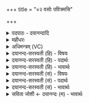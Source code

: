 +++
title = "०२ वसोः पवित्रमसि"

+++
<details><summary>पदपाठः - दयानन्दादि</summary>

वसोः॑। प॒वित्र॑म्। अ॒सि॒। द्यौः। अ॒सि॒। पृ॒थि॒वी। अ॒सि॒। मा॒त॒रिश्व॑नः। घ॒र्मः। असि॒। वि॒श्वधा॒ इति॑ वि॒श्वधाः॑। अ॒सि॒। प॒र॒मेण॑। धाम्ना॑। दृꣳह॑स्व। मा। ह्वाः। मा। ते॒। य॒ज्ञप॑ति॒रिति॑ य॒ज्ञऽप॑तिः। ह्वा॒र्षी॒त्। २।
</details>

<details><summary>महीधरः</summary>

म० 'वसोः पवित्रमिति पवित्रमस्यां बध्नाति कुशौ त्रिवृद्वा' (का. ४।२।१५।१६ ) इति । वासयति वृष्ट्यादिद्वारा स्थापयति विश्वमिति वसुः यज्ञः । 'यज्ञो वै वसुर्यज्ञस्य पवित्रमसि' (१। ७।१।९) इति श्रुतेः । यज्ञशब्देन तदीयहविर्द्रव्यरूपं क्षीरं लक्ष्यते । हे दर्भमय पवित्र, वसोः इन्द्रदेवताया निवासहेतोः पयसः शोधकं पवित्रं त्वं असि । अनेन मन्त्रेण पवित्रं कृत्वा पर्णशाखायां बध्नीयात् । द्वौ कुशौ कुशत्रयं वा पवित्रमुच्यते ॥ 'द्यौरसीति स्थाल्यादानम्' (का० ४ । २ । १९) इति । यस्यां स्थाल्यां क्षीरं प्रक्षेप्तव्यं तद्ग्रहणार्थोऽयं मन्त्रः । हे स्थालि, मृज्जलाभ्यां निष्पना त्वं द्यौरसि जलहेतुवृष्टिप्रदद्युलोकरूपासि । द्युसंबन्धात्तद्रूपत्वमस्यामुपचर्यते । तथा पृथिव्यसि पृथिव्याः सकाशादुद्धृतया मृदा निष्पन्नत्वात्पृथिवीरूपत्वम् ॥ 'मातरिश्वन इत्यधिश्रयति' ( का० ४ । २ । २० ) इति । गार्हपत्यादुदीचोऽङ्गारान्निरुह्य तेषूखामधिश्रयति । हे उखे, त्वं मातरिश्वनः वायोः घर्मः दीपकोऽन्तरिक्षलोकोऽसि । मातर्यन्तरिक्षे श्वसिति निश्वासवच्चेष्टां करोतीति मातरिश्वा वायुः । घर्मः । 'घृ क्षरणदीप्त्योः' । घर्मः दीपकः संचारस्थानप्रदानेन वायोर्दीपकोऽभिव्यञ्जकोऽन्तरिक्षलोकः । हे स्थालि, तवोदरेऽप्यन्तरिक्षरूपस्यावकाशस्य वायुसंचारस्य सद्भावात्त्वमपि वायोर्घर्मरूपासि ॥ द्यौरसि पृथिव्यसीति पूर्वमन्त्रे लोकद्वयरूपत्वमुखाया उक्तम् । | अत्र मातरिश्वनो घर्मोऽसीत्यन्तरिक्षलोकरूपत्वमुच्यते । तस्मादेषां त्रयाणां लोकानां धारणात् त्वं विश्वधा असि विश्वं दधातीति विश्वधाः विश्वधारणसमर्थासि लोकत्रयरूपत्वात् । किंच परमेण धाम्ना उत्तमेन बहुक्षीरधारणसामर्थ्यरूपेण तेजसा हे उखे, त्वं दृंहस्व दृढा भव । त्वनिष्ठस्य क्षीरस्य गलनं वारयितुम् । अन्यथा भग्नायास्तव छिद्रेण क्षीरं गलेत् । 'दृहि वृहि वृद्धौ' इति धातुर्यद्यपि वृद्ध्यर्थस्तथापि दार्ढ्ये सति भङ्गाभावेन चिरमवस्थानाद्दार्ढ्यं नाम कालवृद्धिरेव भवति । किंच । हे उखे, मा ह्वाः कुटिला मा भव ।'ह्वृ कौटिल्ये' । यद्युखा कुटिला भवेत्तदानीमवाङ्मुखायां सत्यां तत्स्थं क्षीरं गलेत् । अतः क्षीरधारणाय दार्ढ्यमकौटिल्यं चार्थ्यते । किंच ते यज्ञपतिः त्वत्संबन्धी यजमानः मा ह्वार्षीत् कुटिलो मा भूत् । त्वनिष्ठक्षीरस्कन्दनेनानुष्ठानविघ्न एव यजमानस्य कौटिल्यम् । तच्च त्वदीयेन दार्ढ्येन कौटिल्याभावेन च न भविष्यतीति प्रार्थ्यते ॥२॥  
तृतीया।
</details>

<details><summary>अधिमन्त्रम् (VC)</summary>

- यज्ञो देवता
- परमेष्ठी प्रजापतिर्ऋषिः
- स्वराट् आर्षी त्रिष्टुप्,
- धैवतः
</details>

<details><summary>दयानन्द-सरस्वती (हि) - विषयः</summary>

वह यज्ञ किस प्रकार का होता है, इस विषय का उपदेश अगले मन्त्र में किया है ॥
</details>

<details><summary>दयानन्द-सरस्वती (हि) - पदार्थः</summary>

पदार्थान्वयभाषाः -  हे विद्यायुक्त मनुष्य ! तू जो (वसोः) यज्ञ (पवित्रम्) शुद्धि का हेतु (असि) है। (द्यौः) जो विज्ञान के प्रकाश का हेतु और सूर्य की किरणों में स्थिर होनेवाला (असि) है। जो (पृथिवी) वायु के साथ देशदेशान्तरों में फैलनेवाला (असि) है। जो (मातरिश्वनः) वायु को (घर्मः) शुद्ध करनेवाला (असि) है। जो (विश्वधाः) संसार का धारण करनेवाला (असि) है तथा जो (परमेण) उत्तम (धाम्ना) स्थान से (दृꣳहस्व) सुख का बढ़ानेवाला है। इस यज्ञ का (मा) मत (ह्वाः) त्याग कर तथा (ते) तेरा (यज्ञपतिः) यज्ञ की रक्षा करनेवाला यजमान भी उसको (मा) न (ह्वार्षीत्) त्यागे। धात्वर्थ के अभिप्राय से यज्ञ शब्द का अर्थ तीन प्रकार का होता है अर्थात् एक जो इस लोक और परलोक के सुख के लिये विद्या, ज्ञान और धर्म के सेवन से वृद्ध अर्थात् बड़े-बड़े विद्वान् हैं, उनका सत्कार करना। दूसरा अच्छी प्रकार पदार्थों के गुणों के मेल और विरोध के ज्ञान से शिल्पविद्या का प्रत्यक्ष करना और तीसरा नित्य विद्वानों का समागम अथवा शुभगुण विद्या सुख धर्म और सत्य का नित्य दान करना है ॥२॥
</details>

<details><summary>दयानन्द-सरस्वती (हि) - भावार्थः</summary>

भावार्थभाषाः -  मनुष्य लोग अपनी विद्या और उत्तम क्रिया से जिस यज्ञ का सेवन करते हैं, उससे पवित्रता का प्रकाश, पृथिवी का राज्य, वायुरूपी प्राण के तुल्य राजनीति, प्रताप, सब की रक्षा, इस लोक और परलोक में सुख की वृद्धि, परस्पर कोमलता से वर्त्तना और कुटिलता का त्याग इत्यादि श्रेष्ठ गुण उत्पन्न होते हैं। इसलिये सब मनुष्यों को परोपकार तथा अपने सुख के लिये विद्या और पुरुषार्थ के साथ प्रीतिपूर्वक यज्ञ का अनुष्ठान नित्य करना चाहिये ॥२॥
</details>

<details><summary>दयानन्द-सरस्वती (सं) - विषयः</summary>

स यज्ञः कीदृशो भवतीत्युपदिश्यते ॥
</details>

<details><summary>दयानन्द-सरस्वती (सं) - पदार्थः</summary>

पदार्थान्वयभाषाः -  हे विद्वन्मनुष्य ! त्वं यो वसोर्वसुरयं यज्ञः पवित्रमसि पवित्रकारकोऽस्ति। द्यौरसि सूर्य्यरश्मिस्थो भवति। पृथिव्यसि वायुना सह विस्तृतो भवति। तथा मातरिश्वनो घर्मोऽसि वायोः शोधको भवति। विश्वधा असि संसारस्य सुखधारको भवति। परमेण धाम्ना सह दृंहस्व दृंहते वर्धते। तमिमं यज्ञं मा ह्वार्मा त्यज। तथा ते तव यज्ञपतिस्तं मा ह्वार्षीत् मा त्यजतु ॥२॥
</details>

<details><summary>दयानन्द-सरस्वती (सं) - भावार्थः</summary>

भावार्थभाषाः -  मनुष्याणां विद्याक्रियाभ्यां सम्यगनुष्ठितेन यज्ञेन पवित्रता प्रकाशः पृथिवी राज्यं वायुप्राणवद् राज्यनीतिः प्रतापः सर्वरक्षा अस्मिंल्लोके परलोके च परमसुखवृद्धिः परस्परमार्जवेन वर्त्तमानं कुटिलतात्यागश्च जायते। अत एव सर्वैर्मनुष्यैः परोपकाराय विद्यापुरुषार्थाभ्यां प्रीत्या नित्यमनुष्ठातव्य इति ॥२॥
</details>

<details><summary>सविता जोशी ← दयानन्दः (म) - भावार्थः</summary>

भावार्थभाषाः -  आपले ज्ञान व उत्तम कर्म यांनी माणसे जो यज्ञ करतात त्यामुळे पावित्र्य, पृथ्वीचे राज्य, शुद्ध वायुरूपी प्राणाप्रमाणे राजकारण, पराक्रम, सर्वांचे रक्षण, इहलोक व परलोकाच्या सुखात वाढ, परस्पर सौहार्द, कुटिलतेचा त्याग इत्यादी श्रेष्ठ गोष्टी उत्पन्न होतात त्यासाठी सर्व लोकांनी परोपकार करावा व आपल्या सुखासाठी विद्या प्राप्त करून पुरुषार्थाने व प्रेमाने यज्ञाचे सदैव अनुष्ठान करावे. (येथे यज्ञ तीन प्रकारचा असतो हे सांगितलेले आहे. अर्थात एक इहलोक व परलोकाचे सुख प्राप्त करण्याची विद्या, ज्ञानी व धार्मिक विद्वानांचा सत्कार, दुसरा पदार्थांच्या संयोग व वियोगाच्या ज्ञानाने शिल्प (हस्तकौशल्य) विद्येचे प्रात्यक्षिकीकरण आणि तिसरा सदैव विद्वानांची संगती, धर्म व सत्य यांचे पालन.
</details>
